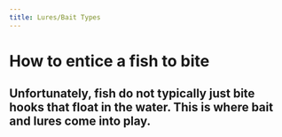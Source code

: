 ```yaml
---
title: Lures/Bait Types
---
```

# How to entice a fish to bite

## Unfortunately, fish do not typically just bite hooks that float in the water. This is where bait and lures come into play.

